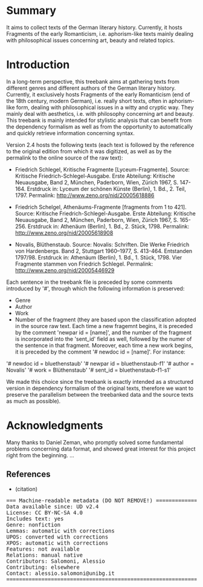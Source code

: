 # Summary

It aims to collect texts of the German literary history. Currently, it hosts Fragments of the early Romanticism, i.e. aphorism-like texts mainly dealing with philosophical issues concerning art, beauty and related topics.

# Introduction

In a long-term perspective, this treebank aims at gathering texts from different genres and different authors of the German literary history. Currently, it exclusively hosts Fragments of the early Romanticism (end of the 18th century, modern German), i.e. really short texts, often in aphorism-like form, dealing with philosophical issues in a witty and cryptic way. They mainly deal with aesthetics, i.e. with philosophy concerning art and beauty.
This treebank is mainly intended for stylistic analysis that can benefit from the dependency formalism as well as from the opportunity to automatically and quickly retrieve information concerning syntax.

Version 2.4 hosts the following texts (each text is followed by the reference to the original edition from which it  was digitized, as well as by the permalink to the online source of the raw text):

- Friedrich Schlegel, Kritische Fragmente [Lyceum-Fragmente].
Source: Kritische Friedrich-Schlegel-Ausgabe. Erste Abteilung: Kritische Neuausgabe, Band 2, München, Paderborn, Wien, Zürich 1967, S. 147-164.
Erstdruck in: Lyceum der schönen Künste (Berlin), 1. Bd., 2. Teil, 1797.
Permalink: http://www.zeno.org/nid/20005618886

- Friedrich Schelgel, Athenäums-Fragmente [fragments from 1 to 421].
Source: Kritische Friedrich-Schlegel-Ausgabe. Erste Abteilung: Kritische Neuausgabe, Band 2, München, Paderborn, Wien, Zürich 1967, S. 165-256.
Erstdruck in: Athenäum (Berlin), 1. Bd., 2. Stück, 1798.
Permalink: http://www.zeno.org/nid/20005618908

- Novalis, Blüthenstaub.
Source: Novalis: Schriften. Die Werke Friedrich von Hardenbergs. Band 2, Stuttgart 1960–1977, S. 413-464.
Entstanden 1797/98. Erstdruck in: Athenäum (Berlin), 1. Bd., 1. Stück, 1798. Vier Fragmente stammen von Friedrich Schlegel.
Permalink: http://www.zeno.org/nid/20005446929

Each sentence in the treebank file is preceded by some comments introduced by '#', through which the following information is preserved:
- Genre
- Author
- Work
- Number of the fragment (they are based upon the classification adopted in the source raw text. Each time a new fragemnt begins, it is preceded by the comment 'newpar id = [name]', and the number of the fragment is incorporated into the 'sent_id' field as well, followed by the numer of the sentence in that fragment. Moreover, each time a new work begins, it is preceded by the comment '# newdoc id = [name]'. For instance: 

'# newdoc id = bluethenstaub'
'# newpar id = bluethenstaub-f1'
'# author = Novalis'
'# work = Blüthenstaub'
'# sent_id = bluethenstaub-f1-s1'

We made this choice since the treebank is exactly intended as a structured version in dependency formalism of the original texts, therefore we want to preserve the parallelism between the treebanked data and the source texts as much as possible).

# Acknowledgments

Many thanks to Daniel Zeman, who promptly solved some fundamental problems concerning data format, and showed great interest for this project right from the beginning.
...

## References

* (citation)

<pre>
=== Machine-readable metadata (DO NOT REMOVE!) ================================
Data available since: UD v2.4
License: CC BY-NC-SA 4.0
Includes text: yes
Genre: nonfiction
Lemmas: automatic with corrections
UPOS: converted with corrections
XPOS: automatic with corrections
Features: not available
Relations: manual native
Contributors: Salomoni, Alessio
Contributing: elsewhere
Contact: alessio.salomoni@unibg.it
===============================================================================
</pre>
